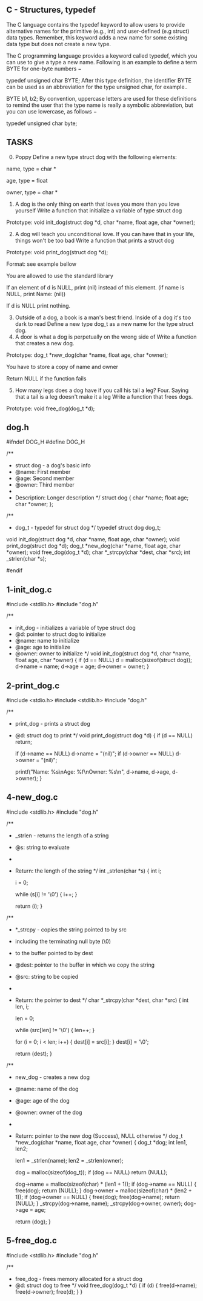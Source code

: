 ## C - Structures, typedef
The C language contains the typedef keyword to allow users to provide alternative names for the primitive (e.g.,​ int) and user-defined​ (e.g struct) data types. Remember, this keyword adds a new name for some existing data type but does not create a new type.

The C programming language provides a keyword called typedef, which you can use to give a type a new name. Following is an example to define a term BYTE for one-byte numbers −

typedef unsigned char BYTE;
After this type definition, the identifier BYTE can be used as an abbreviation for the type unsigned char, for example..

BYTE  b1, b2;
By convention, uppercase letters are used for these definitions to remind the user that the type name is really a symbolic abbreviation, but you can use lowercase, as follows −

typedef unsigned char byte;

## TASKS
0. Poppy
Define a new type struct dog with the following elements:

name, type = char *

age, type = float

owner, type = char *

1. A dog is the only thing on earth that loves you more than you love yourself
Write a function that initialize a variable of type struct dog

Prototype: void init_dog(struct dog *d, char *name, float age, char *owner);

2. A dog will teach you unconditional love. If you can have that in your life, things won't be too bad
Write a function that prints a struct dog

Prototype: void print_dog(struct dog *d);

Format: see example bellow

You are allowed to use the standard library

If an element of d is NULL, print (nil) instead of this element. (if name is NULL, print Name: (nil))

If d is NULL print nothing.

3. Outside of a dog, a book is a man's best friend. Inside of a dog it's too dark to read
Define a new type dog_t as a new name for the type struct dog.
4. A door is what a dog is perpetually on the wrong side of
Write a function that creates a new dog.

Prototype: dog_t *new_dog(char *name, float age, char *owner);

You have to store a copy of name and owner

Return NULL if the function fails

5. How many legs does a dog have if you call his tail a leg? Four. Saying that a tail is a leg doesn't make it a leg
Write a function that frees dogs.

Prototype: void free_dog(dog_t *d);


## dog.h

#ifndef DOG_H
#define DOG_H

/**
 * struct dog - a dog's basic info
 * @name: First member
 * @age: Second member
 * @owner: Third member
 *
 * Description: Longer description
 */
struct dog
{
	char *name;
	float age;
	char *owner;
};

/**
 * dog_t - typedef for struct dog
 */
typedef struct dog dog_t;

void init_dog(struct dog *d, char *name, float age, char *owner);
void print_dog(struct dog *d);
dog_t *new_dog(char *name, float age, char *owner);
void free_dog(dog_t *d);
char *_strcpy(char *dest, char *src);
int _strlen(char *s);

#endif





## 1-init_dog.c

#include <stdlib.h>
#include "dog.h"

/**
 * init_dog - initializes a variable of type struct dog
 * @d: pointer to struct dog to initialize
 * @name: name to initialize
 * @age: age to initialize
 * @owner: owner to initialize
 */
void init_dog(struct dog *d, char *name, float age, char *owner)
{
	if (d == NULL)
		d = malloc(sizeof(struct dog));
	d->name = name;
	d->age = age;
	d->owner = owner;
}



## 2-print_dog.c

#include <stdio.h>
#include <stdlib.h>
#include "dog.h"

/**
 * print_dog - prints a struct dog
 * @d: struct dog to print
 */
void print_dog(struct dog *d)
{
	if (d == NULL)
		return;

	if (d->name == NULL)
		d->name = "(nil)";
	if (d->owner == NULL)
		d->owner = "(nil)";

	printf("Name: %s\nAge: %f\nOwner: %s\n", d->name, d->age, d->owner);
}


## 4-new_dog.c

#include <stdlib.h>
#include "dog.h"

/**
 * _strlen - returns the length of a string
 * @s: string to evaluate
 *
 * Return: the length of the string
 */
int _strlen(char *s)
{
	int i;

	i = 0;

	while (s[i] != '\0')
	{
		i++;
	}

	return (i);
}

/**
 * *_strcpy - copies the string pointed to by src
 * including the terminating null byte (\0)
 * to the buffer pointed to by dest
 * @dest: pointer to the buffer in which we copy the string
 * @src: string to be copied
 *
 * Return: the pointer to dest
 */
char *_strcpy(char *dest, char *src)
{
	int len, i;

	len = 0;

	while (src[len] != '\0')
	{
		len++;
	}

	for (i = 0; i < len; i++)
	{
		dest[i] = src[i];
	}
	dest[i] = '\0';

	return (dest);
}

/**
 * new_dog - creates a new dog
 * @name: name of the dog
 * @age: age of the dog
 * @owner: owner of the dog
 *
 * Return: pointer to the new dog (Success), NULL otherwise
 */
dog_t *new_dog(char *name, float age, char *owner)
{
	dog_t *dog;
	int len1, len2;

	len1 = _strlen(name);
	len2 = _strlen(owner);

	dog = malloc(sizeof(dog_t));
	if (dog == NULL)
		return (NULL);

	dog->name = malloc(sizeof(char) * (len1 + 1));
	if (dog->name == NULL)
	{
		free(dog);
		return (NULL);
	}
	dog->owner = malloc(sizeof(char) * (len2 + 1));
	if (dog->owner == NULL)
	{
		free(dog);
		free(dog->name);
		return (NULL);
	}
	_strcpy(dog->name, name);
	_strcpy(dog->owner, owner);
	dog->age = age;

	return (dog);
}


## 5-free_dog.c

#include <stdlib.h>
#include "dog.h"

/**
 * free_dog - frees memory allocated for a struct dog
 * @d: struct dog to free
 */
void free_dog(dog_t *d)
{
	if (d)
	{
		free(d->name);
		free(d->owner);
		free(d);
	}
}


